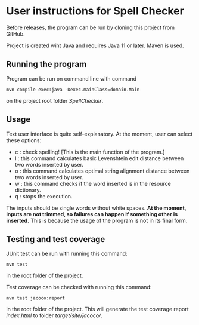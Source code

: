 # User instructions for Spell Checker

Before releases, the program can be run by cloning this project from GitHub.

Project is created wiht Java and requires Java 11 or later. Maven is used.

## Running the program

Program can be run on command line with command
```
mvn compile exec:java -Dexec.mainClass=domain.Main              
```
on the project root folder _SpellChecker_.

## Usage

Text user interface is quite self-explanatory. At the moment, user can select these options:

* c : check spelling! [This is the main function of the program.]
* l : this command calculates basic Levenshtein edit distance between two words inserted by user.
* o : this command calculates optimal string alignment distance between two words inserted by user.
* w : this command checks if the word inserted is in the resource dictionary.
* q : stops the execution.

The inputs should be single words without white spaces. __At the moment, inputs are not trimmed, so failures can happen if something other is inserted.__
This is because the usage of the program is not in its final form.

## Testing and test coverage

JUnit test can be run with running this command:
```
mvn test
```
in the root folder of the project.

Test coverage can be checked with running this command:
```
mvn test jacoco:report
```
in the root folder of the project. This will generate the test coverage report _index.html_ to folder _target/site/jacoco/_.
